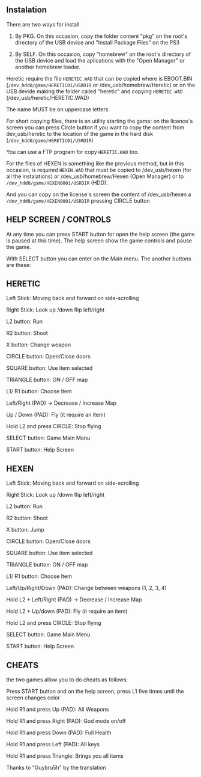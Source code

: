 Instalation
-----------

There are two ways for install

1) By PKG. On this occasion, copy the folder content "pkg" on the root's directory of the USB device and "Install Package Files" on the PS3

2) By SELF. On this occasion, copy "homebrew" on the root's directory of the USB device and load the aplications with the "Open Manager"
or another homebrew loader.

Heretic require the file `HERETIC.WAD` that can be copied where is EBOOT.BIN (`/dev_hdd0/game/HERETIC01/USRDIR` or
/dev_usb/homebrew/Heretic) or on the USB devide making the folder called "heretic" and copying `HERETIC.WAD` (/dev_usb/heretic/HERETIC.WAD)

The name MUST be on uppercase letters.

For short copying files, there is an utility starting the game: on the licence´s screen you can press Circle button if you want to copy the content from dev_usb/heretic to the location of the game in the hard disk (`/dev_hdd0/game/HERETIC01/USRDIR`)

You can use a FTP program for copy `HERETIC.WAD` too.

For the files of HEXEN is something like the previous method, but in this occasion, is required `HEXEN.WAD` that must be copied to /dev_usb/hexen
(for all the instalations) or /dev_usb/homebrew/Hexen (Open Manager) or to `/dev_hdd0/game/HEXEN0001/USRDIR` (HDD).

And you can copy on the license´s screen the content of /dev_usb/hexen a `/dev_hdd0/game/HEXEN0001/USRDIR`
pressing CIRCLE button

HELP SCREEN / CONTROLS
-----------------------------

At any time you can press START button for open the help screen (the game is paused at this time). The help screen show the game controls and pause the game.


With SELECT button you can enter on the Main menu. The another buttons are these:

HERETIC
-------

Left Stick: Moving back and forward on side-scrolling

Right Stick: Look up /down flip left/right

L2 button: Run

R2 button: Shoot

X button: Change weapon

CIRCLE button: Open/Close doors

SQUARE button: Use item selected

TRIANGLE button: ON / OFF map

L1/ R1 button: Choose Item

Left/Right (PAD) -> Decrease / Increase Map

Up / Down (PAD): Fly (it require an item)

Hold L2 and press CIRCLE: Stop flying

SELECT button: Game Main Menu

START button: Help Screen

HEXEN
-----

Left Stick: Moving back and forward on side-scrolling

Right Stick: Look up /down flip left/right

L2 button: Run

R2 button: Shoot

X button: Jump

CIRCLE button: Open/Close doors

SQUARE button: Use item selected

TRIANGLE button: ON / OFF map

L1/ R1 button: Choose Item

Left/Up/Right/Down (PAD): Change between weapons (1, 2, 3, 4)

Hold L2 + Left/Right (PAD) -> Decrease / Increase Map

Hold L2 + Up/down (PAD): Fly (it require an item)

Hold L2 and press CIRCLE: Stop flying

SELECT button: Game Main Menu

START button: Help Screen

CHEATS
------

the two games allow you to do cheats as follows:


Press START button and on the help screen, press L1 five times until the screen changes color


Hold R1 and press Up (PAD): All Weapons

Hold R1 and press Right (PAD): God mode on/off

Hold R1 and press Down (PAD): Full Health

Hold R1 and press Left (PAD): All keys

Hold R1 and press Triangle: Brings you all items


Thanks to "Guybru5h" by the translation
